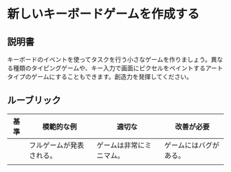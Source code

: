 # 新しいキーボードゲームを作成する

## 説明書

キーボードのイベントを使ってタスクを行う小さなゲームを作りましょう。異なる種類のタイピングゲームや、キー入力で画面にピクセルをペイントするアートタイプのゲームにすることもできます。創造力を発揮してください。

## ルーブリック

| 基準 | 模範的な例               | 適切な                   | 改善が必要             |
| ---- | ------------------------ | ------------------------ | ---------------------- |
|      | フルゲームが発表される。 | ゲームは非常にミニマム。 | ゲームにはバグがある。 |
|      |
